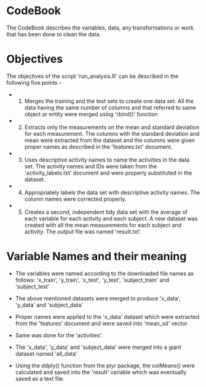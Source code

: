 # CodeBook

The CodeBook describes the variables, data, any transformations or work that has been done 
to clean the data.

# Objectives

The objectives of the script 'run_analysis.R' can be described in the following five points -

* 1. Merges the training and the test sets to create one data set. 
All the data having the same number of columns and that referred to same object or entity were merged using 'rbind()' function

* 2. Extracts only the measurements on the mean and standard deviation for each measurement. 
The columns with the standard deviation and mean were extracted from the dataset and the columns
were given proper names as described in the 'features.txt' document. 

* 3. Uses descriptive activity names to name the activities in the data set. 
The activity names and IDs were taken from the 'activity_labels.txt' document and were properly substituted in the dataset.

* 4. Appropriately labels the data set with descriptive activity names.
The column names were corrected properly.

* 5. Creates a second, independent tidy data set with the average of each variable for each activity and each subject.
A new dataset was created with all the mean measurements for each subject and activity. 
The output file was named 'result.txt'.



# Variable Names and their meaning

* The variables were named according to the downloaded file names as follows:  'x_train', 'y_train', 'x_test', 'y_test', 'subject_train' and 'subject_test'

* The above mentioned datasets were merged to produce 'x_data', 'y_data' and 'subject_data'

* Proper names were applied to the 'x_data' dataset which were extracted from the 'features' document
and were saved into 'mean_sd' vector

* Same was done for the 'activities'.

* The 'x_data', 'y_data' and 'subject_data' were merged into a giant dataset named 'all_data'

* Using the ddply() function from the plyr package, the colMeans() were calculated and saved into the
'result' variable which was eventually saved as a text file.
